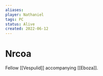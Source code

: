 ```yaml
---
aliases: 
player: Nathaniel
tags: PC
status: Alive
created: 2022-06-12
---
```

# Nrcoa
Fellow [[Vespulid]] accompanying [[Eboza]].